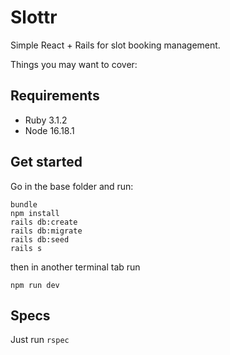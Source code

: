 # Slottr

Simple React + Rails for slot booking management.

Things you may want to cover:

## Requirements
* Ruby 3.1.2
* Node 16.18.1

## Get started
Go in the base folder and run:
```
bundle
npm install
rails db:create
rails db:migrate
rails db:seed
rails s
```
then in another terminal tab run
```
npm run dev
```

## Specs
Just run `rspec`